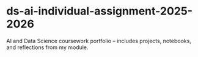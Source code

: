 # ds-ai-individual-assignment-2025-2026
AI and Data Science coursework portfolio – includes projects, notebooks, and reflections from my module.
